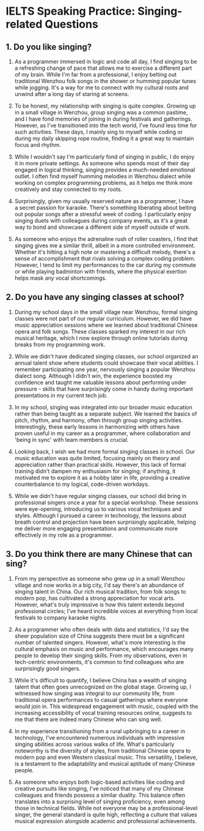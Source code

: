 # IELTS Speaking Practice: Singing-related Questions

## 1. Do you like singing?

1. As a programmer immersed in logic and code all day, I find singing to be a refreshing change of pace that allows me to exercise a different part of my brain. While I'm far from a professional, I enjoy belting out traditional Wenzhou folk songs in the shower or humming popular tunes while jogging. It's a way for me to connect with my cultural roots and unwind after a long day of staring at screens.

2. To be honest, my relationship with singing is quite complex. Growing up in a small village in Wenzhou, group singing was a common pastime, and I have fond memories of joining in during festivals and gatherings. However, as I've transitioned into the tech world, I've found less time for such activities. These days, I mainly sing to myself while coding or during my daily skipping rope routine, finding it a great way to maintain focus and rhythm.

3. While I wouldn't say I'm particularly fond of singing in public, I do enjoy it in more private settings. As someone who spends most of their day engaged in logical thinking, singing provides a much-needed emotional outlet. I often find myself humming melodies in Wenzhou dialect while working on complex programming problems, as it helps me think more creatively and stay connected to my roots.

4. Surprisingly, given my usually reserved nature as a programmer, I have a secret passion for karaoke. There's something liberating about belting out popular songs after a stressful week of coding. I particularly enjoy singing duets with colleagues during company events, as it's a great way to bond and showcase a different side of myself outside of work.

5. As someone who enjoys the adrenaline rush of roller coasters, I find that singing gives me a similar thrill, albeit in a more controlled environment. Whether it's hitting a high note or mastering a difficult melody, there's a sense of accomplishment that rivals solving a complex coding problem. However, I tend to limit my performances to the car during my commute or while playing badminton with friends, where the physical exertion helps mask any vocal shortcomings.

## 2. Do you have any singing classes at school?

1. During my school days in the small village near Wenzhou, formal singing classes were not part of our regular curriculum. However, we did have music appreciation sessions where we learned about traditional Chinese opera and folk songs. These classes sparked my interest in our rich musical heritage, which I now explore through online tutorials during breaks from my programming work.

2. While we didn't have dedicated singing classes, our school organized an annual talent show where students could showcase their vocal abilities. I remember participating one year, nervously singing a popular Wenzhou dialect song. Although I didn't win, the experience boosted my confidence and taught me valuable lessons about performing under pressure - skills that have surprisingly come in handy during important presentations in my current tech job.

3. In my school, singing was integrated into our broader music education rather than being taught as a separate subject. We learned the basics of pitch, rhythm, and harmony, often through group singing activities. Interestingly, these early lessons in harmonizing with others have proven useful in my career as a programmer, where collaboration and 'being in sync' with team members is crucial.

4. Looking back, I wish we had more formal singing classes in school. Our music education was quite limited, focusing mainly on theory and appreciation rather than practical skills. However, this lack of formal training didn't dampen my enthusiasm for singing; if anything, it motivated me to explore it as a hobby later in life, providing a creative counterbalance to my logical, code-driven workdays.

5. While we didn't have regular singing classes, our school did bring in professional singers once a year for a special workshop. These sessions were eye-opening, introducing us to various vocal techniques and styles. Although I pursued a career in technology, the lessons about breath control and projection have been surprisingly applicable, helping me deliver more engaging presentations and communicate more effectively in my role as a programmer.

## 3. Do you think there are many Chinese that can sing?

1. From my perspective as someone who grew up in a small Wenzhou village and now works in a big city, I'd say there's an abundance of singing talent in China. Our rich musical tradition, from folk songs to modern pop, has cultivated a strong appreciation for vocal arts. However, what's truly impressive is how this talent extends beyond professional circles; I've heard incredible voices at everything from local festivals to company karaoke nights.

2. As a programmer who often deals with data and statistics, I'd say the sheer population size of China suggests there must be a significant number of talented singers. However, what's more interesting is the cultural emphasis on music and performance, which encourages many people to develop their singing skills. From my observations, even in tech-centric environments, it's common to find colleagues who are surprisingly good singers.

3. While it's difficult to quantify, I believe China has a wealth of singing talent that often goes unrecognized on the global stage. Growing up, I witnessed how singing was integral to our community life, from traditional opera performances to casual gatherings where everyone would join in. This widespread engagement with music, coupled with the increasing accessibility of vocal training resources online, suggests to me that there are indeed many Chinese who can sing well.

4. In my experience transitioning from a rural upbringing to a career in technology, I've encountered numerous individuals with impressive singing abilities across various walks of life. What's particularly noteworthy is the diversity of styles, from traditional Chinese opera to modern pop and even Western classical music. This versatility, I believe, is a testament to the adaptability and musical aptitude of many Chinese people.

5. As someone who enjoys both logic-based activities like coding and creative pursuits like singing, I've noticed that many of my Chinese colleagues and friends possess a similar duality. This balance often translates into a surprising level of singing proficiency, even among those in technical fields. While not everyone may be a professional-level singer, the general standard is quite high, reflecting a culture that values musical expression alongside academic and professional achievements.
